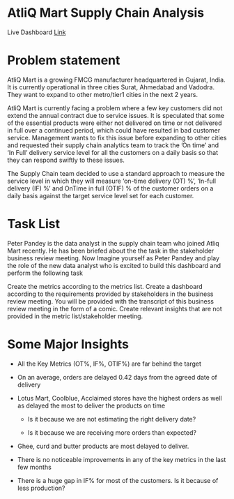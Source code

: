 # AtliQ Mart Supply Chain Analysis

Live Dashboard <a href="https://app.powerbi.com/view?r=eyJrIjoiYzFlMzg5MGItMTU5ZC00N2YxLWFjZWItM2JlZjZlYzgzMzNhIiwidCI6ImM2ZTU0OWIzLTVmNDUtNDAzMi1hYWU5LWQ0MjQ0ZGM1YjJjNCJ9" rel="nofollow">Link</a>

# Problem statement
AtliQ Mart is a growing FMCG manufacturer headquartered in Gujarat, India. It is currently operational in three cities Surat, Ahmedabad and Vadodra. They want to expand to other metro/tier1 cities in the next 2 years.

AtliQ Mart is currently facing a problem where a few key customers did not extend the annual contract due to service issues. It is speculated that some of the essential products were either not delivered on time or not delivered in full over a continued period, which could have resulted in bad customer service. Management wants to fix this issue before expanding to other cities and requested their supply chain analytics team to track the ’On time’ and ‘In Full’ delivery service level for all the customers on a daily basis so that they can respond swiftly to these issues.

The Supply Chain team decided to use a standard approach to measure the service level in which they will measure ‘on-time delivery (OT) %’, ‘In-full delivery (IF) %’ and OnTime in full (OTIF) % of the customer orders on a daily basis against the target service level set for each customer.

# Task List
Peter Pandey is the data analyst in the supply chain team who joined Atliq Mart recently. He has been briefed about the the task in the stakeholder business review meeting. Now Imagine yourself as Peter Pandey and play the role of the new data analyst who is excited to build this dashboard and perform the following task

Create the metrics according to the metrics list. Create a dashboard according to the requirements provided by stakeholders in the business review meeting. You will be provided with the transcript of this business review meeting in the form of a comic. Create relevant insights that are not provided in the metric list/stakeholder meeting.



# Some Major Insights
* All the Key Metrics (OT%, IF%, OTIF%) are far behind the target
  
* On an average, orders are delayed 0.42 days from the agreed date of delivery
  
* Lotus Mart, Coolblue, Acclaimed stores have the highest orders as well as delayed the most to deliver the products on time
  
   * Is it because we are not estimating the right delivery date?
     
   * Is it because we are receiving more orders than expected?
     
* Ghee, curd and butter products are most delayed to deliver.
  
* There is no noticeable improvements in any of the key metrics in the last few months
  
* There is a huge gap in IF% for most of the customers. Is it because of less production?
